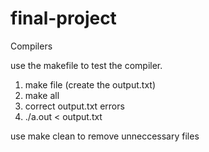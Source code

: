 # final-project
Compilers

use the makefile to test the compiler.

1. make file (create the output.txt)
2. make all
3. correct output.txt errors
4. ./a.out < output.txt

use make clean to remove unneccessary files